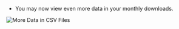 * You may now view even more data in your monthly downloads.

![More Data in CSV Files](https://9fddeb862c037f6d2190-f1564c64756a8cfee25b6b19953b1d23.ssl.cf2.rackcdn.com/feature-2014-02-01-analytics-queries.png "More Data in CSV Files")
